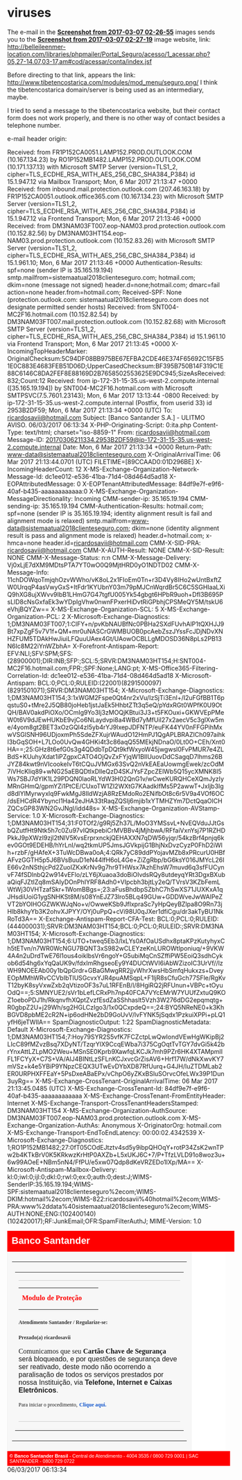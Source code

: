 # viruses

The e-mail in the **[Screenshot from 2017-03-07 02-26-55](https://github.com/ricoms/viruses/blob/master/spam%20banco%20santander%20ultimo%20aviso/Screenshot%20from%202017-03-07%2002-26-55.png)** images sends you to the **[Screenshot from 2017-03-07 02-27-19](https://github.com/ricoms/viruses/blob/master/spam%20banco%20santander%20ultimo%20aviso/Screenshot%20from%202017-03-07%2002-27-19.png)** image website, link: http://belleileenmer-location.com/libraries/phpmailer/Portal_Seguro/acesso/1_acessar.php?05,27-14,07,03-17,am#cod/acessar/conta/index.jsf

Before directing to that link, appears the link: http://www.tibetencostarica.com/modules/mod_menu/seguro.png/
I think the tibetencostarica domain/server is being used as an intermediary, maybe.

I tried to send a message to the tibetencostarica website, but their contact form does not work properly, and there is no other way of contact besides a telephone number.

e-mail header origin:

Received: from FR1P152CA0051.LAMP152.PROD.OUTLOOK.COM (10.167.134.23) by
 RO1P152MB1482.LAMP152.PROD.OUTLOOK.COM (10.171.137.13) with Microsoft SMTP
 Server (version=TLS1_2, cipher=TLS_ECDHE_RSA_WITH_AES_256_CBC_SHA384_P384) id
 15.1.947.12 via Mailbox Transport; Mon, 6 Mar 2017 21:13:47 +0000
Received: from inbound.mail.protection.outlook.com (207.46.163.18) by
 FR1P152CA0051.outlook.office365.com (10.167.134.23) with Microsoft SMTP
 Server (version=TLS1_2, cipher=TLS_ECDHE_RSA_WITH_AES_256_CBC_SHA384_P384) id
 15.1.947.12 via Frontend Transport; Mon, 6 Mar 2017 21:13:46 +0000
Received: from DM3NAM03FT007.eop-NAM03.prod.protection.outlook.com
 (10.152.82.56) by DM3NAM03HT154.eop-NAM03.prod.protection.outlook.com
 (10.152.83.26) with Microsoft SMTP Server (version=TLS1_2,
 cipher=TLS_ECDHE_RSA_WITH_AES_256_CBC_SHA384_P384) id 15.1.961.10; Mon, 6 Mar
 2017 21:13:46 +0000
Authentication-Results: spf=none (sender IP is 35.165.19.194)
 smtp.mailfrom=sistemaatual2018clienteseguro.com; hotmail.com; dkim=none
 (message not signed) header.d=none;hotmail.com; dmarc=fail action=none
 header.from=hotmail.com;
Received-SPF: None (protection.outlook.com: sistemaatual2018clienteseguro.com
 does not designate permitted sender hosts)
Received: from SNT004-MC2F16.hotmail.com (10.152.82.54) by
 DM3NAM03FT007.mail.protection.outlook.com (10.152.82.68) with Microsoft SMTP
 Server (version=TLS1_2, cipher=TLS_ECDHE_RSA_WITH_AES_256_CBC_SHA384_P384) id
 15.1.961.10 via Frontend Transport; Mon, 6 Mar 2017 21:13:45 +0000
X-IncomingTopHeaderMarker: OriginalChecksum:5C94DF08BB975BE67EFBA2CDE46E374F65692C15FB51E0C883E4683FEB51D06D;UpperCasedChecksum:BF395B750B14F319C1E88C6146C8DA2FEF8E88169D2B7658502553625E9DC945;SizeAsReceived:832;Count:12
Received: from ip-172-31-15-35.us-west-2.compute.internal ([35.165.19.194]) by SNT004-MC2F16.hotmail.com with Microsoft SMTPSVC(7.5.7601.23143);
	 Mon, 6 Mar 2017 13:13:44 -0800
Received: by ip-172-31-15-35.us-west-2.compute.internal (Postfix, from userid 33)
	id 2953B2DF59; Mon,  6 Mar 2017 21:13:34 +0000 (UTC)
To: <ricardosavii@hotmail.com>
Subject: [Banco Santander S.A.] - ULITMO AVISO.      06/03/2017 06:13:34
X-PHP-Originating-Script: 0:ita.php
Content-Type: text/html; charset="iso-8859-1"
From: <ricardosavii@hotmail.com>
Message-ID: <20170306211334.2953B2DF59@ip-172-31-15-35.us-west-2.compute.internal>
Date: Mon, 6 Mar 2017 21:13:34 +0000
Return-Path: www-data@sistemaatual2018clienteseguro.com
X-OriginalArrivalTime: 06 Mar 2017 21:13:44.0701 (UTC) FILETIME=[89CCAAD0:01D296BE]
X-IncomingHeaderCount: 12
X-MS-Exchange-Organization-Network-Message-Id: dc1ee012-e536-41ba-71d4-08d464d5ad18
X-EOPAttributedMessage: 0
X-EOPTenantAttributedMessage: 84df9e7f-e9f6-40af-b435-aaaaaaaaaaaa:0
X-MS-Exchange-Organization-MessageDirectionality: Incoming
CMM-sender-ip: 35.165.19.194
CMM-sending-ip: 35.165.19.194
CMM-Authentication-Results: hotmail.com; spf=none (sender IP is
 35.165.19.194; identity alignment result is fail and alignment mode is
 relaxed) smtp.mailfrom=www-data@sistemaatual2018clienteseguro.com; dkim=none
 (identity alignment result is pass and alignment mode is relaxed)
 header.d=hotmail.com; x-hmca=none header.id=ricardosavii@hotmail.com
CMM-X-SID-PRA: ricardosavii@hotmail.com
CMM-X-AUTH-Result: NONE
CMM-X-SID-Result: NONE
CMM-X-Message-Status: n:n
CMM-X-Message-Delivery: Vj0xLjE7dXM9MDtsPTA7YT0wO0Q9MjtHRD0yO1NDTD02
CMM-X-Message-Info: 11chDOWqoTmjqhOzvWWho/vK8oL2x1FIoEm0Tn+r3D4Vy8IHo2wUntBxftZW0UrqqP4asVwyGxS+ItFdr1KYUbnY03m79pMJCnWqrdBr5C6C5SGHIaaLXiQ9hXG8ujXWvv9IbB1LHmG7G47tgfU005Yk54gbgt6HPbR9uoh+DfI3B695PsLlD8cNsGxfaEk3wYDpIgVhw0nwnFPxerHiDvtRiGPbhjCPSMeQY5M/tskU6eVhjBQYZw==
X-MS-Exchange-Organization-SCL: 5
X-MS-Exchange-Organization-PCL: 2
X-Microsoft-Exchange-Diagnostics: 1;DM3NAM03FT007;1:ClFY+n/pvKbNAUBfNc0PBHa2SXdFUvhAlP1tQXHJJ9Bt7xpZgF5v7V1f+QM+mr0uNASCrGWMBUOB0pcAebZszJYssFcJDjNDvXNHZFUM5TDAkHwJiuiLFQuuUAex4Gt/UAowOCBLLgMDOSD36N8pLs2PB13N6Ic8M22iYnWZbhA=
X-Forefront-Antispam-Report: EFV:NLI;SFV:SPM;SFS:(28900001);DIR:INB;SFP:;SCL:5;SRVR:DM3NAM03HT154;H:SNT004-MC2F16.hotmail.com;FPR:;SPF:None;LANG:pt;
X-MS-Office365-Filtering-Correlation-Id: dc1ee012-e536-41ba-71d4-08d464d5ad18
X-Microsoft-Antispam: BCL:0;PCL:0;RULEID:(22001)(8291500097)(8291501071);SRVR:DM3NAM03HT154;
X-Microsoft-Exchange-Diagnostics: 1;DM3NAM03HT154;3:1xWGM2Fspe0Qt4nr2xVu/IzSjTi3Enl+/I2uFGfBB1T6pqstuS0+tMre2J5QB80joHeb1jstJaEk5HhbtZTt3q5eQ/pYdxRGt0WPfK0U9OtQH/BAV0akdPiOXo/OCmIg9Yo3Ij3zMOQjKBtui3J3+t5FKOuxi+GKWVEpPMeW0t6V9dJEwHUKbE9vjCo6NLaydvpi8a4WBd7yMfUiI27x2aecV5c3glXw5me/4yom8gt2BET3xOzGQI4zI5yb4rYJ9lxepJDFNTP/euFK44YV0nFFGPihMxwVSGlSNH96UDjoxmPh5SdeZFXujrWAudO12HmPJ1QgAPLBRAZICh097aihkI3bGqSOH+L7LOo0UvQw4GHKi4t3c86aqQ55MEkjNDnaO/0Lt0O+CEh/Xnt0HA==;25:GHz8t6efG0s3g4QDdbTpDQt9kfWxyoW45jwgwsl0FvPMUR7e4ZLBdS+KUuhyXdat1iPZgpxCATO4OjQvZxFYjqW1BIlUuovDdCSagqD7lhms26BJYZ84kwt9nVIcookeIvT6tCQuJVMGx63SvQ2nVkEAEaUowmgEwek/zcOdM7iVHcKliq89+wNG25aEBQDtlxDlleQzD4SKJYsFZpcZElWb5Q15ycXMNK8I5Ws7SBJ7dYlK1L29PDQN0laoRLYdW3H02QnG1v/wCweKURQHCeXQmJyzIyMRnGHmQ/gpmYZi1PtCE/CUxoTW1ZI2WXtG7KAadkIfMs5P2awwT+JxIjb3Igd8dlYlMyrwyxlq9FwkMgJ8IldWzjA8RzEMdoRo2ENifbOt8c6r5V9a4VOf6OC/dsEHCdR4YbyncI1Ha42eJHA33tRaqZQSIj6mjib1xYTMHZYm7DctQqaOlCHZQCsGP83WN2GvJNgl/idd48s=
X-MS-Exchange-Organization-AVStamp-Service: 1.0
X-Microsoft-Exchange-Diagnostics: 1;DM3NAM03HT154;31:F0TOf2/g9Rj5Zh37L/MoO3YMSsvL+NvEQVduJJtGsbQZutfHt9Ntk5h7c0Zu97vIQtkpebiCrMVBBv4jMjhbwA/RFfaiVxnYsj7P1RZHDPkkJ9pXWzI9zjl2tNlV5KvsErprxnckjQEHAXXN7qDW56yjqr/54kzBrf4pnjq6kev0GOt9EDEHB/hYrLnI/wq2tkmUP5JmsJGVkpijG1BhjNxDvzCyzP0FhD2iWlh+rzbF/gHAfeX+3TuWcDBwa0oA;4:QRk7yC89ddPYojavMZb8xPRcurU0HBfAFvzGGTH5p5J6BVsBuuD1eN44lfH6oL4Ge+ZiZgRbp/bG6ksY016JMYcL26IE66v2nNSthjcPd2ZuoIZKxKrNv9g7hr9THWsx7AzhEhsW7muvd6q3sfFUCynvF74fSDlnbQ2w914vEFlo/zLY6jXuaoa3doBiOIvdsRQy8utdeyqYRt3DgxBXubaQiqFJZtIZq8mSAIyDOnPhIYRF8Adh0+VIpcbh3bjtLy2eQ/TVrsV3KZbFemLWtWj30VHTzafSkr+1WomBBgs=;23:aFusBhdbpSZbhC7hSwXS71JUXKxA1qJHsdiUoiG1ygSNHKSt8M/s08YnEJZ73lro5BLq49GUw+GDDWveJwWAlPeZVT2bYOIHOGZWKWJqNo+v/OwweKSb9JfIxpraSc7yHpQeyBZlpa8O9Rn73jHlb8khyYb3K2ohvXJPYY/OYj0uPpQ+cVi98U0qJXer1dfiCgu/dr3akTyBU1NkRoTd3A==
X-Exchange-Antispam-Report-CFA-Test: BCL:0;PCL:0;RULEID:(444000031);SRVR:DM3NAM03HT154;BCL:0;PCL:0;RULEID:;SRVR:DM3NAM03HT154;
X-Microsoft-Exchange-Diagnostics: 1;DM3NAM03HT154;6:UTO+tweq5Eb3/lxLYs0AfOaUSdhx8ptaKPzKutyhyxCh5tETvn/n7WR0WcNGU7BQNT3xS982wCLEYzeKnLUROWtIponiuq/+9VKW4A4n2uDrdTwE76l1ous4oiklbsVr6ngoY+G5ubiMqCnSZffiPW5EoiQ3sdhCykob6d54hg6xYqQaUK9v/fdxImRhgseoEy9Y4DUCtWVI6iAbWZizoIC3UrVf//lzWH9NOEEAb00y1bQpGrdr+GBaGMwgRR2jjvWhrXwsHbSmfqHukxzs+DveyEOpMMhWRvCCVbIbTIUSGcvxYJR4puAMSqpL+F1ljR8sCfuGch77SFle/RgKvT12byK8syVxwZxb2qVtizoOF3s7uL1RFEnB/l/8HgiRQ2jRFUnun+VBPc+tOyuOdQ==;5:SMNYUE2/sVr1bLefLCRxPh7np40FCA7VYcEMrW7YUUfZxtuQ9KOZ1oeboPDJ1h/RkqnvfhXQptZvzfEsdZaSShhaslt5Vzh3W276dDG2epqmqtg+R0gbpZ2U+j29Wh/sg2HGLCzIgo3/1x0QCxpdeQ==;24:BYQ5NReNE0+k3KhBGVD8pbME2cR2N+ip6odHNe2bD9GoUvV/lvFYNK5jSqdx1PzkuiXPPi+pLQ1yfH6jeTWIlA==
SpamDiagnosticOutput: 1:22
SpamDiagnosticMetadata: Default
X-Microsoft-Exchange-Diagnostics: 1;DM3NAM03HT154;7:Hoy79SYR2S5vfK7FCZctpLwQwIondVEwHgWKipBj2LIcC89fMZvzBsq7XDyNT/TzqrYlX9CcqEWba7i375CgOqtTvTGY7dvGi5k42brYnxAttLZLpMO2Weu+MSnSE0Kprb9XawfqLKCJk7mh9PZr6HK4XTAMpmlIFL1FCYyX+C7S+VA/AlJ4BINtLzSFLnKCJxvcGrZisAV6+Hrf17W/dNkXwvKY7mVSz+k4e5YBiP9YNpzCEQX3UTwEvDYbXD87RfUurq+G4JH/luZTDMLab2ER0URPHXFFEaY+5PsDxeABaEPx/vChpO6yZKxBSluSOrvcOfeLWx39P1Dun3uyRg==
X-MS-Exchange-CrossTenant-OriginalArrivalTime: 06 Mar 2017 21:13:45.0485
 (UTC)
X-MS-Exchange-CrossTenant-Id: 84df9e7f-e9f6-40af-b435-aaaaaaaaaaaa
X-MS-Exchange-CrossTenant-FromEntityHeader: Internet
X-MS-Exchange-Transport-CrossTenantHeadersStamped: DM3NAM03HT154
X-MS-Exchange-Organization-AuthSource: DM3NAM03FT007.eop-NAM03.prod.protection.outlook.com
X-MS-Exchange-Organization-AuthAs: Anonymous
X-OriginatorOrg: hotmail.com
X-MS-Exchange-Transport-EndToEndLatency: 00:00:02.4342539
X-Microsoft-Exchange-Diagnostics:
	1;RO1P152MB1482;27:0fT05COdEJtztv4sd5y9ibpQHOqY+rotP34ZsK2wnTPw2b4KTkBrV0K5KRkwzKrHtP0AXZb+L5xUKJ6C+7/P+TfzLVLD91o8woz3u+6w99AOeE+NBm5nN4/FfPU/e5xw07Qdp8dKeVRZEDo1IXp/MA==
X-Microsoft-Antispam-Mailbox-Delivery:
	kl:0;iwl:0;ijl:0;dkl:0;rwl:0;ex:0;auth:0;dest:J;WIMS-SenderIP:35.165.19.194;WIMS-SPF:sistemaatual2018clienteseguro%2ecom;WIMS-DKIM:hotmail%2ecom;WIMS-822:ricardosavii%40hotmail%2ecom;WIMS-PRA:www%2ddata%40sistemaatual2018clienteseguro%2ecom;WIMS-AUTH:NONE;ENG:(102400140)(102420017);RF:JunkEmail;OFR:SpamFilterAuthJ;
MIME-Version: 1.0

<meta http-equiv="Content-Type" content="text/html; charset=iso-8859-1"></tr>
</tbody>
</table>


</style>
<div class="rcmBody" style="background: #FFF; margin: 0">

<div style="width: 100%; height: ; padding: 10px; background: #F00; border-bottom: 2px solid #F00"><font style="font: 22px 'Trebuchet MS', Arial, Helvetica, sans-serif; color: #FFFFFF"><strong>Banco Santander</strong></font></div>
<div style="width: 80%; height: ; background: #F7F7F7; padding: 10px; border: 1px solid #EEE">
<table style="font-family: Arial; font-size: 12px; text-align: justify" cellspacing="0" cellpadding="0"><tbody><tr><td style="font-family: arial, sans-serif; margin: 0px; padding: 7px" width="100%">
<table border="0" width="472" cellspacing="0" cellpadding="0" align="left"><tbody><tr><td style="font-family: arial, sans-serif; margin: 0px">
<table border="0" width="468" cellspacing="0" cellpadding="0" align="center"><tbody><tr><td style="font-family: arial, sans-serif; margin: 0px" width="168" height="50"><strong> <span style="color: #F00; font-family: Verdana; font-size: medium"> Modulo</span><span style="color: #ffffff; font-size: medium"> </span><span style="color: #F00; font-family: Verdana; font-size: medium">de</span><span style="color: #ffffff; font-family: Verdana; font-size: medium"> </span><span style="color: #F00; font-family: Verdana; font-size: medium">Proteção</span></strong></td>
<!-- ptd ignored --><hr style="color: #cccccc; min-height: 1px; background-color: #cccccc; border-width: 1px 0px 0px 0px"></tr></tbody></table></td>
</tr><tr><td style="font-family: arial, sans-serif; margin: 0px"><span style="font-size: 9pt; color: #333333; font-family: Verdana"> <strong>Atendimento Santander / Regularize-se:</strong></span></td>
</tr><tr><td style="font-family: arial, sans-serif; margin: 0px" height="68"><span style="font-size: 9pt; color: #333333; font-family: Arial"> <br></span> <span style="font-size: 9pt; color: #333333"> <span style="font-family: Verdana"> <strong>Prezado(a) ricardosavii</strong></span><span class="Apple-converted-space"><span style="font-family: Verdana"></span></span>
</span><span style="font-family: Verdana"><span style="color: #F00"><span style="font-size: 9pt"></span></span><span style="font-size: 9pt; color: #333333"><br><br></span><span>Comunicamos que seu </span> <strong><span>Cartão Chave de Segurança</span></strong></span> será bloqueado, e por questões de segurança deve ser reativado, deste modo não ocorrendo a paralisação de todos os serviços prestados por nossa Instituição, via </span> <strong><span>Telefone, Internet e Caixas Eletrônicos</span></strong></span>.</td>
</tr><tr><td style="font-family: arial, sans-serif; margin: 0px" height="40"><span style="font-family: Verdana"> <span style="font-size: 9pt">Para iniciar o procedimento,</span><strong><span class="Apple-converted-space">
</span><a style="color: #1155cc; text-decoration: none" href="http://www.tibetencostarica.com/modules/mod_menu/seguro.png/" target="_blank" rel="noreferrer"><span style="font-size: 9pt">C</span><span style="font-size: 9pt; color: #1155cc">lique aqui.</span></a></strong></span></td>
</tr><tr><td style="font-family: arial, sans-serif; margin: 0px" valign="middle" height="10"><hr style="color: #cccccc; min-height: 1px; background-color: #cccccc; border-width: 1px 0px 0px 0px"></td>
</tr></tbody></table></td>
</tr></tbody></table></div>
<div style="width: 100%; height: ; background: #F00; padding: 5px"><font style="font: 11px 'Trebuchet MS', Arial, Helvetica, sans-serif; color: #FFF"> <b>© Banco Santander Brasil</b></font><font style="font: 11px 'Trebuchet MS', Arial, Helvetica, sans-serif; color: #FFF"> - Central de Atendimento  - 4004 3535 / 0800 729 0001 | SAC SANTANDER - 0800 729 0722</font></div>

</div></div>
</div>06/03/2017 06:13:34
